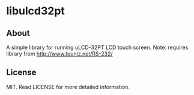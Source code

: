 libulcd32pt
===========

About
-----
A simple library for running uLCD-32PT LCD touch screen. Note: requires library from 
http://www.teuniz.net/RS-232/

License
-------
MIT. Read LICENSE for more detailed information.

